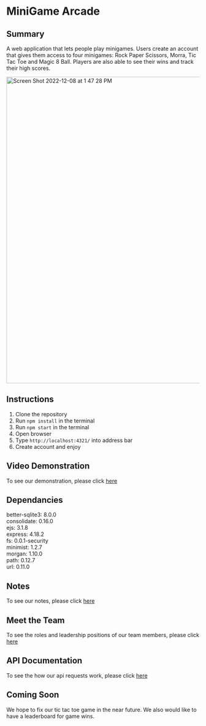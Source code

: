 # MiniGame Arcade

## Summary 

A web application that lets people play minigames. Users create an account that gives them access to four minigames: Rock Paper Scissors, Morra, Tic Tac Toe and Magic 8 Ball. Players are also able to see their wins and track their high scores.

<img width="800" alt="Screen Shot 2022-12-08 at 1 47 28 PM" src="https://user-images.githubusercontent.com/77812153/206541392-93d55c87-1837-4197-86c3-2a1509160b7b.png">

## Instructions

1. Clone the repository
2. Run `npm install` in the terminal
3. Run `npm start` in the terminal
4. Open browser
5. Type `http://localhost:4321/` into address bar
6. Create account and enjoy

## Video Demonstration

To see our demonstration, please click [here](https://www.youtube.com/watch?v=RY_cmW2vhiY)

## Dependancies

better-sqlite3: 8.0.0\
consolidate: 0.16.0\
ejs: 3.1.8\
express: 4.18.2\
fs: 0.0.1-security\
minimist: 1.2.7\
morgan: 1.10.0\
path: 0.12.7\
url: 0.11.0

## Notes

To see our notes, please click [here](docs/notes.txt)

## Meet the Team

To see the roles and leadership positions of our team members, please click [here](docs/team_management.md)

## API Documentation

To see the how our api requests work, please click [here](docs/api_endpoints.md)


## Coming Soon

We hope to fix our tic tac toe game in the near future. We also would like to have a leaderboard for game wins. 
